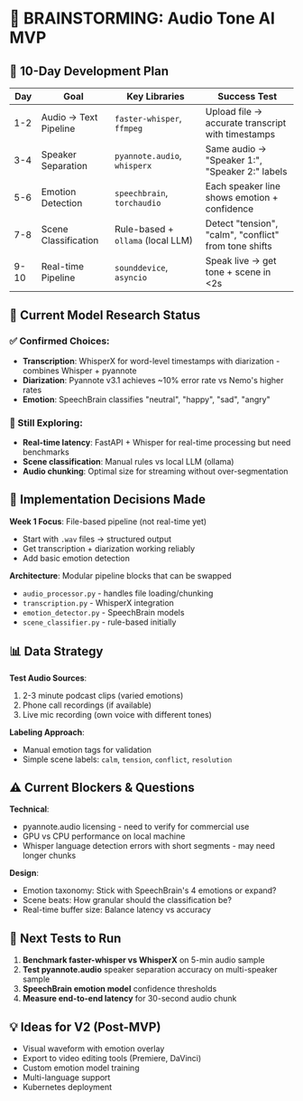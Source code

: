 # 🧠 BRAINSTORMING: Audio Tone AI MVP

## 📅 10-Day Development Plan

| Day | Goal | Key Libraries | Success Test |
|-----|------|---------------|--------------|
| 1-2 | Audio → Text Pipeline | `faster-whisper`, `ffmpeg` | Upload file → accurate transcript with timestamps |
| 3-4 | Speaker Separation | `pyannote.audio`, `whisperx` | Same audio → "Speaker 1:", "Speaker 2:" labels |
| 5-6 | Emotion Detection | `speechbrain`, `torchaudio` | Each speaker line shows emotion + confidence |
| 7-8 | Scene Classification | Rule-based + `ollama` (local LLM) | Detect "tension", "calm", "conflict" from tone shifts |
| 9-10 | Real-time Pipeline | `sounddevice`, `asyncio` | Speak live → get tone + scene in <2s |

## 🔧 Current Model Research Status

### ✅ Confirmed Choices:
- **Transcription**: WhisperX for word-level timestamps with diarization - combines Whisper + pyannote
- **Diarization**: Pyannote v3.1 achieves ~10% error rate vs Nemo's higher rates
- **Emotion**: SpeechBrain classifies "neutral", "happy", "sad", "angry"

### 🔄 Still Exploring:
- **Real-time latency**: FastAPI + Whisper for real-time processing but need benchmarks
- **Scene classification**: Manual rules vs local LLM (ollama) 
- **Audio chunking**: Optimal size for streaming without over-segmentation

## 🎯 Implementation Decisions Made

**Week 1 Focus**: File-based pipeline (not real-time yet)
- Start with `.wav` files → structured output
- Get transcription + diarization working reliably
- Add basic emotion detection

**Architecture**: Modular pipeline blocks that can be swapped
- `audio_processor.py` - handles file loading/chunking
- `transcription.py` - WhisperX integration  
- `emotion_detector.py` - SpeechBrain models
- `scene_classifier.py` - rule-based initially

## 📊 Data Strategy

**Test Audio Sources**:
1. 2-3 minute podcast clips (varied emotions)
2. Phone call recordings (if available)
3. Live mic recording (own voice with different tones)

**Labeling Approach**:
- Manual emotion tags for validation
- Simple scene labels: `calm`, `tension`, `conflict`, `resolution`

## ⚠️ Current Blockers & Questions

**Technical**:
- pyannote.audio licensing - need to verify for commercial use
- GPU vs CPU performance on local machine
- Whisper language detection errors with short segments - may need longer chunks

**Design**:
- Emotion taxonomy: Stick with SpeechBrain's 4 emotions or expand?
- Scene beats: How granular should the classification be?
- Real-time buffer size: Balance latency vs accuracy

## 🧪 Next Tests to Run

1. **Benchmark faster-whisper vs WhisperX** on 5-min audio sample
2. **Test pyannote.audio** speaker separation accuracy on multi-speaker sample  
3. **SpeechBrain emotion model** confidence thresholds
4. **Measure end-to-end latency** for 30-second audio chunk

## 💡 Ideas for V2 (Post-MVP)

- Visual waveform with emotion overlay
- Export to video editing tools (Premiere, DaVinci)
- Custom emotion model training
- Multi-language support
- Kubernetes deployment